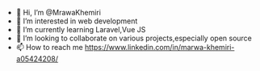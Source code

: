 - 👋 Hi, I’m @MrawaKhemiri
- 👀 I’m interested in web development
- 🌱 I’m currently learning Laravel,Vue JS
- 💞️ I’m looking to collaborate on various projects,especially open source
- 📫 How to reach me https://www.linkedin.com/in/marwa-khemiri-a05424208/

<!---
MrawaKhemiri/MrawaKhemiri is a ✨ special ✨ repository because its `README.md` (this file) appears on your GitHub profile.
You can click the Preview link to take a look at your changes.
--->
